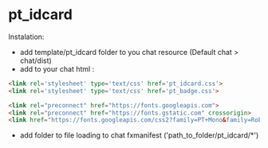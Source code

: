 # pt_idcard

Instalation:
- add template/pt_idcard folder to you chat resource (Default chat > chat/dist)
- add to your chat html <head>:
```html
<link rel='stylesheet' type='text/css' href='pt_idcard.css'>
<link rel='stylesheet' type='text/css' href='pt_badge.css'>

<link rel="preconnect" href="https://fonts.googleapis.com">
<link rel="preconnect" href="https://fonts.gstatic.com" crossorigin>
<link href="https://fonts.googleapis.com/css2?family=PT+Mono&family=Roboto:ital,wght@0,100;0,300;0,400;0,500;0,700;0,900;1,100;1,300;1,400;1,500;1,700;1,900&display=swap" rel="stylesheet">
```
- add folder to file loading to chat fxmanifest ('path_to_folder/pt_idcard/*')